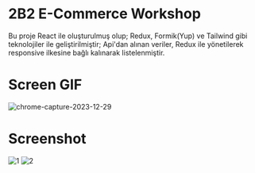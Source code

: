 # 2B2 E-Commerce Workshop

Bu proje React ile oluşturulmuş olup; Redux, Formik(Yup) ve Tailwind gibi teknolojiler ile geliştirilmiştir; Api'dan alınan veriler, Redux ile yönetilerek responsive ilkesine bağlı kalınarak listelenmiştir.


# Screen GIF
![chrome-capture-2023-12-29](https://github.com/Halismelih1/react-cases/assets/125564176/5cf40332-46e2-4433-8ed8-b38753c3f57e)

# Screenshot
![1](https://github.com/Halismelih1/react-cases/assets/125564176/710fb4ee-5c81-4bbc-a7fa-aa39bcf0f35a)
![2](https://github.com/Halismelih1/react-cases/assets/125564176/552a35df-6a1f-4e12-9f12-ae20594cfb2d)



